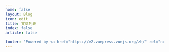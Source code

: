 ```yaml
---
home: false
layout: Blog
icon: edit
title: 文章列表
index: false
article: false

footer: 'Powered by <a href="https://v2.vuepress.vuejs.org/zh/" rel="noopener noreferrer" target="_blank">VuePress</a> & <a href="https://vuepress-theme-hope.github.io/v2/zh/" rel="noopener noreferrer" target="_blank">Hope</a>'
---
```

